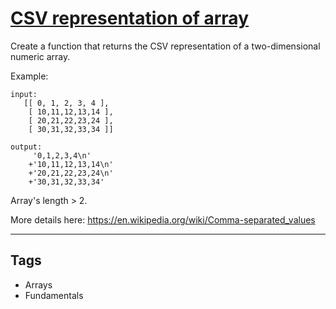 # [CSV representation of array](https://www.codewars.com/kata/5a34af40e1ce0eb1f5000036)

Create a function that returns the CSV representation of a two-dimensional numeric array.

Example:

```
input:
   [[ 0, 1, 2, 3, 4 ],
    [ 10,11,12,13,14 ],
    [ 20,21,22,23,24 ],
    [ 30,31,32,33,34 ]]

output:
     '0,1,2,3,4\n'
    +'10,11,12,13,14\n'
    +'20,21,22,23,24\n'
    +'30,31,32,33,34'
```

Array's length > 2.

More details here:
https://en.wikipedia.org/wiki/Comma-separated_values

---

## Tags

- Arrays
- Fundamentals
